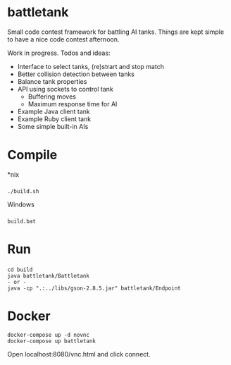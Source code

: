 # battletank
Small code contest framework for battling AI tanks. Things are kept simple to have a nice code contest afternoon.

Work in progress. Todos and ideas:
* Interface to select tanks, (re)strart and stop match
* Better collision detection between tanks
* Balance tank properties
* API using sockets to control tank
    * Buffering moves
    * Maximum response time for AI
* Example Java client tank
* Example Ruby client tank
* Some simple built-in AIs

# Compile
*nix
###
    ./build.sh

Windows
###
    build.bat

# Run
###
    cd build
    java battletank/Battletank
    - or -
    java -cp ".:../libs/gson-2.8.5.jar" battletank/Endpoint

# Docker
    docker-compose up -d novnc
    docker-compose up battletank

Open localhost:8080/vnc.html and click connect.
